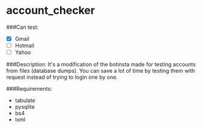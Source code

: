 # account_checker

###Can test:
- [x] Gmail
- [ ] Hotmail
- [ ] Yahoo

###Description:
It's a modification of the botinsta made for testing accounts from files (database dumps).
You can save a lot of time by testing them with request instead of trying to login one by one.

###Requirements:
- tabulate
- pysqlite
- bs4
- lxml

